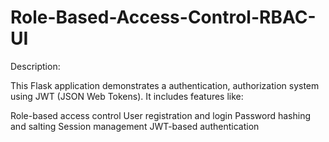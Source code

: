 # Role-Based-Access-Control-RBAC-UI
Description:

This Flask application demonstrates a authentication, authorization system using JWT (JSON Web Tokens). It includes features like:

Role-based access control
User registration and login
Password hashing and salting
Session management
JWT-based authentication
